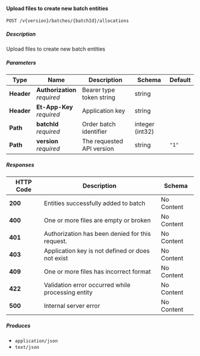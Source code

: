 
<a name="batchestradeallocations_createbatchorderentitiesfromfiles"></a>
#### Upload files to create new batch entities
```
POST /v{version}/batches/{batchId}/allocations
```


##### Description
Upload files to create new batch entities


##### Parameters

|Type|Name|Description|Schema|Default|
|---|---|---|---|---|
|**Header**|**Authorization**  <br>*required*|Bearer type token string|string||
|**Header**|**Et-App-Key**  <br>*required*|Application key|string||
|**Path**|**batchId**  <br>*required*|Order batch identifier|integer (int32)||
|**Path**|**version**  <br>*required*|The requested API version|string|`"1"`|


##### Responses

|HTTP Code|Description|Schema|
|---|---|---|
|**200**|Entities successfully added to batch|No Content|
|**400**|One or more files are empty or broken|No Content|
|**401**|Authorization has been denied for this request.|No Content|
|**403**|Application key is not defined or does not exist|No Content|
|**409**|One or more files has incorrect format|No Content|
|**422**|Validation error occurred while processing entity|No Content|
|**500**|Internal server error|No Content|


##### Produces

* `application/json`
* `text/json`



